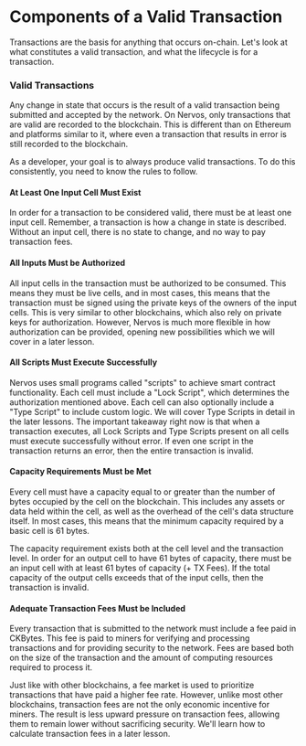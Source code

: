 # Components of a Valid Transaction

Transactions are the basis for anything that occurs on-chain. Let's look at what constitutes a valid transaction, and what the lifecycle is for a transaction.

### Valid Transactions

Any change in state that occurs is the result of a valid transaction being submitted and accepted by the network. On Nervos, only transactions that are valid are recorded to the blockchain. This is different than on Ethereum and platforms similar to it, where even a transaction that results in error is still recorded to the blockchain.

As a developer, your goal is to always produce valid transactions. To do this consistently, you need to know the rules to follow.

#### At Least One Input Cell Must Exist

In order for a transaction to be considered valid, there must be at least one input cell. Remember, a transaction is how a change in state is described. Without an input cell, there is no state to change, and no way to pay transaction fees.

#### All Inputs Must be Authorized

All input cells in the transaction must be authorized to be consumed. This means they must be live cells, and in most cases, this means that the transaction must be signed using the private keys of the owners of the input cells. This is very similar to other blockchains, which also rely on private keys for authorization. However, Nervos is much more flexible in how authorization can be provided, opening new possibilities which we will cover in a later lesson.

#### All Scripts Must Execute Successfully

Nervos uses small programs called "scripts" to achieve smart contract functionality. Each cell must include a "Lock Script", which determines the authorization mentioned above. Each cell can also optionally include a "Type Script" to include custom logic. We will cover Type Scripts in detail in the later lessons. The important takeaway right now is that when a transaction executes, all Lock Scripts and Type Scripts present on all cells must execute successfully without error. If even one script in the transaction returns an error, then the entire transaction is invalid.

#### Capacity Requirements Must be Met

Every cell must have a capacity equal to or greater than the number of bytes occupied by the cell on the blockchain. This includes any assets or data held within the cell, as well as the overhead of the cell's data structure itself. In most cases, this means that the minimum capacity required by a basic cell is 61 bytes.

The capacity requirement exists both at the cell level and the transaction level. In order for an output cell to have 61 bytes of capacity, there must be an input cell with at least 61 bytes of capacity \(+ TX Fees\). If the total capacity of the output cells exceeds that of the input cells, then the transaction is invalid.

#### Adequate Transaction Fees Must be Included

Every transaction that is submitted to the network must include a fee paid in CKBytes. This fee is paid to miners for verifying and processing transactions and for providing security to the network. Fees are based both on the size of the transaction and the amount of computing resources required to process it.

Just like with other blockchains, a fee market is used to prioritize transactions that have paid a higher fee rate. However, unlike most other blockchains, transaction fees are not the only economic incentive for miners. The result is less upward pressure on transaction fees, allowing them to remain lower without sacrificing security. We'll learn how to calculate transaction fees in a later lesson.

